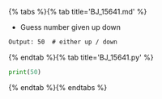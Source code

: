 {% tabs %}{% tab title='BJ_15641.md' %}

* Guess number given up down

```txt
Output: 50  # either up / down
```

{% endtab %}{% tab title='BJ_15641.py' %}

```py
print(50)
```

{% endtab %}{% endtabs %}
